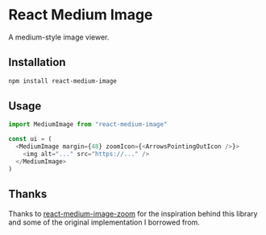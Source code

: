 # React Medium Image

A medium-style image viewer.

## Installation

```bash
npm install react-medium-image
```

## Usage

```javascript
import MediumImage from "react-medium-image"

const ui = (
  <MediumImage margin={48} zoomIcon={<ArrowsPointingOutIcon />}>
    <img alt="..." src="https://..." />
  </MediumImage>
)
```

## Thanks

Thanks to
[react-medium-image-zoom](https://www.npmjs.com/package/react-medium-image-zoom)
for the inspiration behind this library and some of the original implementation
I borrowed from.
